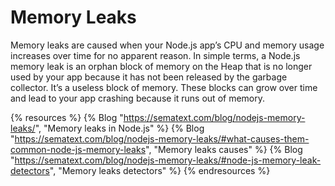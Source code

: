 # Memory Leaks

Memory leaks are caused when your Node.js app’s CPU and memory usage increases over time for no apparent reason. In simple terms, a Node.js memory leak is an orphan block of memory on the Heap that is no longer used by your app because it has not been released by the garbage collector. It’s a useless block of memory. These blocks can grow over time and lead to your app crashing because it runs out of memory.

{% resources %}
  {% Blog "https://sematext.com/blog/nodejs-memory-leaks/", "Memory leaks in Node.js" %}
  {% Blog "https://sematext.com/blog/nodejs-memory-leaks/#what-causes-them-common-node-js-memory-leaks", "Memory leaks causes" %}
  {% Blog "https://sematext.com/blog/nodejs-memory-leaks/#node-js-memory-leak-detectors", "Memory leaks detectors" %}
{% endresources %}
